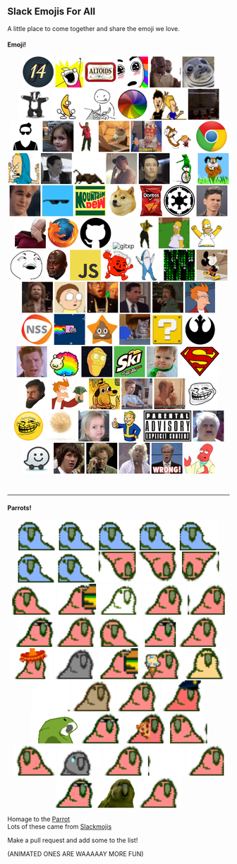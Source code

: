 ## Slack Emojis For All  

A little place to come together and share the emoji we love.

<h4>Emoji!</h4>
<p align="center">
  <img src="/Emojis/14.png" height="70"               alt="Cohort14" style/> 
  <img src="/Emojis/all_the_things.jpg" height="70"   alt="all_the_things"/> 
  <img src="/Emojis/altoid.png" height="70"           alt="altoid"/> 
  <img src="/Emojis/amaze.gif" height="70"            alt="amaze"/> 
  <img src="/Emojis/awesome.gif" height="70"          alt="awesome"/> 
  <img src="/Emojis/awkwardSeal.jpg" height="70"      alt="awkwardSeal"/> 
  <img src="/Emojis/badger.gif" height="70"           alt="badger"/> 
  <img src="/Emojis/bananaDance.gif" height="70"      alt="bananaDance"/> 
  <img src="/Emojis/bang.gif" height="70"             alt="bang"/> 
  <img src="/Emojis/beachball.gif" height="70"        alt="beachball"/> 
  <img src="/Emojis/beavisNbutthead.gif" height="70"  alt="beavisNbutthead"/> 
  <img src="/Emojis/bees.gif" height="70"             alt="bees"/>   
  <img src="/Emojis/bro.png" height="70"              alt="bro"/>
  <img src="/Emojis/burnitdown.png" height="70"       alt="burnitdown"/>
  <img src="/Emojis/carltonDance.gif" height="70"     alt="carltonDance"/> 
  <img src="/Emojis/cattype.gif" height="70"          alt="cattype"/> 
  <img src="/Emojis/celebrate.gif" height="70"        alt="celebrate"/> 
  <img src="/Emojis/CHDance.gif" height="70"          alt="CHDance"/> 
  <img src="/Emojis/chrome.png" height="70"           alt="chrome"/> 
  <img src="/Emojis/cornholio.png" height="70"        alt="cornholio"/> 
  <img src="/Emojis/cray.gif" height="70"             alt="cray"/> 
  <img src="/Emojis/cricket.gif" height="70"          alt="cricket"/> 
  <img src="/Emojis/dadJoke.jpg" height="70"          alt="dadJoke"/> 
  <img src="/Emojis/DATA.gif" height="70"             alt="DATA"/> 
  <img src="/Emojis/datboi.gif" height="70"           alt="datboi"/> 
  <img src="/Emojis/dawg.gif" height="70"             alt="dawg"/> 
  <img src="/Emojis/dawsoncry.gif" height="70"        alt="dawsoncry"/> 
  <img src="/Emojis/dealwithit.gif" height="70"       alt="dealwithit"/> 
  <img src="/Emojis/DEWD.jpg" height="70"             alt="DEWD"/> 
  <img src="/Emojis/doge.png" height="70"             alt="doge"/> 
  <img src="/Emojis/doritos.png" height="70"          alt="doritos"/> 
  <img src="/Emojis/empire.png" height="70"           alt="empire"/> 
  <img src="/Emojis/eww.jpg" height="70"              alt="eww"/> 
  <img src="/Emojis/facepalm.png" height="70"         alt="facepalm"/> 
  <img src="/Emojis/firefox.png" height="70"          alt="firefox"/> 
  <img src="/Emojis/git.png" height="70"              alt="git"/> 
  <img src="/Emojis/git-xp.png" height="70"           alt="gitxp"/> 
  <img src="/Emojis/hammerTime.gif" height="70"       alt="hammerTime"/> 
  <img src="/Emojis/homerDisappear.gif" height="70"   alt="homerDisappear"/> 
  <img src="/Emojis/homerwoo.png" height="70"         alt="homerwoo"/> 
  <img src="/Emojis/iSeeWhatYouDidThere.png" height="70" alt="iSeeWhatYouDidThere"/> 
  <img src="/Emojis/jordanCry.png" height="70"        alt="jordanCry"/> 
  <img src="/Emojis/js.png" height="70"               alt="js"/> 
  <img src="/Emojis/koolAid.png" height="70"          alt="koolAid"/> 
  <img src="/Emojis/leftShark.gif" height="70"        alt="leftShark"/> 
  <img src="/Emojis/matrix.gif" height="70"           alt="matrix"/> 
  <img src="/Emojis/mickeywalk.gif" height="70"       alt="mickeywalk"/> 
  <img src="/Emojis/morecowbellplz.gif" height="70"   alt="morecowbellplz"/> 
  <img src="/Emojis/morty.gif" height="70"            alt="morty"/> 
  <img src="/Emojis/noice.gif" height="70"            alt="noice"/> 
  <img src="/Emojis/nooo.gif" height="70"             alt="nooo"/> 
  <img src="/Emojis/norrispunch.gif" height="70"      alt="norrispunch"/> 
  <img src="/Emojis/notSure.jpg" height="70"          alt="notSure"/> 
  <img src="/Emojis/nss.png" height="70"              alt="nss"/> 
  <img src="/Emojis/nyanCat.gif" height="70"          alt="nyanCat"/> 
  <img src="/Emojis/poopstar.png" height="70"         alt="poopstar"/>
  <img src="/Emojis/forever-cat-pong.gif" height="70" alt="pong"/>
  <img src="/Emojis/question.gif" height="70"         alt="question"/> 
  <img src="/Emojis/rebel.png" height="70"            alt="rebel"/> 
  <img src="/Emojis/rick.jpg" height="70"             alt="rick"/> 
  <img src="/Emojis/sheepy.gif" height="70"           alt="sheepy"/> 
  <img src="/Emojis/showMeWhatYouGot.png" height="70" alt="showMeWhatYouGot"/> 
  <img src="/Emojis/skiski.JPG" height="70"           alt="skiski"/> 
  <img src="/Emojis/successKid.png" height="70"       alt="successKid"/> 
  <img src="/Emojis/superman.png" height="70"         alt="superman"/> 
  <img src="/Emojis/swann.gif" height="70"            alt="swann"/> 
  <img src="/Emojis/takeMyMoney.png" height="70"      alt="takeMyMoney"/> 
  <img src="/Emojis/thisisfine.png" height="70"       alt="thisisfine"/> 
  <img src="/Emojis/thumbsup.gif" height="70"         alt="thumbsup"/> 
  <img src="/Emojis/tobiasCry.gif" height="70"        alt="tobiasCry"/> 
  <img src="/Emojis/troll.png" height="70"            alt="troll"/> 
  <img src="/Emojis/trollmoji.png" height="70"        alt="trollmoji"/>
  <img src="/Emojis/tumbleweed.gif" height="70"       alt="tumbleweed"/> 
  <img src="/Emojis/uhhh.gif" height="70"             alt="uhh"/> 
  <img src="/Emojis/vaultboy.png" height="70"         alt="vaultboy"/> 
  <img src="/Emojis/warning.png" height="70"          alt="warning"/> 
  <img src="/Emojis/wat.png" height="70"              alt="wat"/> 
  <img src="/Emojis/waze.png" height="70"             alt="waze"/> 
  <img src="/Emojis/whoa.jpg" height="70"             alt="whoa"/> 
  <img src="/Emojis/winkwink.gif" height="70"         alt="winkwink"/> 
  <img src="/Emojis/woo.gif" height="70"              alt="woo"/> 
  <img src="/Emojis/wrong.gif" height="70"            alt="wrong"/> 
  <img src="/Emojis/zoidberg.png" height="70"         alt="zoidberg"/> 
</p>

<br/><hr/>

<h4>Parrots!</h4>
<p align="center">
  <img src="/Emojis/parrotwave1.gif" height="70"                alt="parrotwave1"/> 
  <img src="/Emojis/parrotwave2.gif" height="70"                alt="parrotwave2"/> 
  <img src="/Emojis/parrotwave3.gif" height="70"                alt="parrotwave3"/> 
  <img src="/Emojis/parrotwave4.gif" height="70"                alt="parrotwave4"/> 
  <img src="/Emojis/parrotwave5.gif" height="70"                alt="parrotwave5"/> 
  <img src="/Emojis/parrotwave6.gif" height="70"                alt="parrotwave6"/> 
  <img src="/Emojis/parrotwave7.gif" height="70"                alt="parrotwave7"/> 
  <img src="/Emojis/aussiecongaparrot.gif" height="70"          alt="aussiecongaparrot"/> 
  <img src="/Emojis/aussieparrot.gif" height="70"               alt="aussieparrot"/> 
  <img src="/Emojis/aussiereversecongaparrot.gif" height="70"   alt="aussiereversecongaparrot"/> 
  <img src="/Emojis/boredparrot.gif" height="70"                alt="boredparrot"/> 
  <img src="/Emojis/burgerParrot.gif" height="70"               alt="burgerParrot"/>
  <img src="/Emojis/chillparrot.gif" height="70"                alt="chillparrot"/> 
  <img src="/Emojis/confusedparrot.gif" height="70"             alt="confusedparrot"/> 
  <img src="/Emojis/congaparrot.gif" height="70"                alt="congaparrot"/> 
  <img src="/Emojis/congapartyparrot.gif" height="70"           alt="congapartyparrot"/> 
  <img src="/Emojis/dealParrot2.gif" height="70"                alt="dealParrot2"/>
  <img src="/Emojis/dealwithitparrot.gif" height="70"           alt="dealwithitparrot"/> 
  <img src="/Emojis/explodyparrot.gif" height="70"              alt="explodyparrot"/> 
  <img src="/Emojis/fastparrot.gif" height="70"                 alt="fastparrot"/> 
  <img src="/Emojis/fiestaparrot.gif" height="70"               alt="fiestaparrot"/> 
  <img src="/Emojis/gothparrot.gif" height="70"                 alt="gothparrot"/> 
  <img src="/Emojis/hamburgerparrot.gif" height="70"            alt="hamburgerparrot"/> 
  <img src="/Emojis/ice-cream-parrot.gif" height="70"           alt="parrot"/> 
  <img src="/Emojis/middleparrot.gif" height="70"               alt="middleparrot"/> 
  <img src="/Emojis/moonwalkingparrot.gif" height="70"          alt="moonwalkingparrot"/> 
  <img src="/Emojis/oldtimeyparrot.gif" height="70"             alt="oldtimeyparrot"/> 
  <img src="/Emojis/parrot.gif" height="70"                     alt="parrot"/> 
  <img src="/Emojis/parrotcop.gif" height="70"                  alt="parrotcop"/> 
  <img src="/Emojis/parrotdad.gif" height="70"                  alt="parrotdad"/> 
  <img src="/Emojis/partyparrot.gif" height="70"                alt="partyparrot"/> 
  <img src="/Emojis/pizzaparrot.gif" height="70"                alt="pizzaparrot"/> 
  <img src="/Emojis/reversecongaparrot.gif" height="70"         alt="reversecongaparrot"/> 
  <img src="/Emojis/rightparrot.gif" height="70"                alt="rightparrot"/> 
  <img src="/Emojis/sadparrot.gif" height="70"                  alt="sadparrot"/> 
  <img src="/Emojis/sassyparrot.gif" height="70"                alt="sassyparrot"/> 
  <img src="/Emojis/shufflefurtherparrot.gif" height="70"       alt="shufflefurtherparrot"/> 
  <img src="/Emojis/shuffleparrot.gif" height="70"              alt="shuffleparrot"/> 
  <img src="/Emojis/shufflepartyparrot.gif" height="70"         alt="shufflepartyparrot"/> 
  <img src="/Emojis/sirocco.gif" height="70"                    alt="sirocco"/> 
  <img src="/Emojis/slowparrot.gif" height="70"                 alt="slowparrot"/> 
</p>

Homage to the [Parrot](http://cultofthepartyparrot.com/)  
Lots of these came from [Slackmojis](https://slackmojis.com/)  

Make a pull request and add some to the list!  

(ANIMATED ONES ARE WAAAAAY MORE FUN)  

